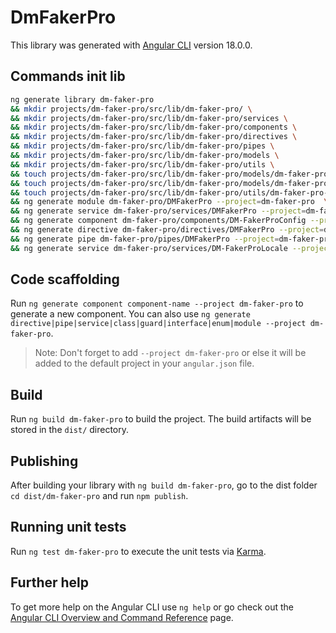 # DmFakerPro

This library was generated with [Angular CLI](https://github.com/angular/angular-cli) version 18.0.0.

## Commands init lib
```bash
ng generate library dm-faker-pro
&& mkdir projects/dm-faker-pro/src/lib/dm-faker-pro/ \
&& mkdir projects/dm-faker-pro/src/lib/dm-faker-pro/services \
&& mkdir projects/dm-faker-pro/src/lib/dm-faker-pro/components \
&& mkdir projects/dm-faker-pro/src/lib/dm-faker-pro/directives \
&& mkdir projects/dm-faker-pro/src/lib/dm-faker-pro/pipes \
&& mkdir projects/dm-faker-pro/src/lib/dm-faker-pro/models \
&& mkdir projects/dm-faker-pro/src/lib/dm-faker-pro/utils \
&& touch projects/dm-faker-pro/src/lib/dm-faker-pro/models/dm-faker-pro-config.model.ts \
&& touch projects/dm-faker-pro/src/lib/dm-faker-pro/models/dm-faker-pro-data.model.ts \
&& touch projects/dm-faker-pro/src/lib/dm-faker-pro/utils/dm-faker-pro-utils.ts  \
&& ng generate module dm-faker-pro/DMFakerPro --project=dm-faker-pro  \
&& ng generate service dm-faker-pro/services/DMFakerPro --project=dm-faker-pro \
&& ng generate component dm-faker-pro/components/DM-FakerProConfig --project=dm-faker-pro \
&& ng generate directive dm-faker-pro/directives/DMFakerPro --project=dm-faker-pro \
&& ng generate pipe dm-faker-pro/pipes/DMFakerPro --project=dm-faker-pro \
&& ng generate service dm-faker-pro/services/DM-FakerProLocale --project=dm-faker-pro 
```

## Code scaffolding

Run `ng generate component component-name --project dm-faker-pro` to generate a new component. You can also use `ng generate directive|pipe|service|class|guard|interface|enum|module --project dm-faker-pro`.
> Note: Don't forget to add `--project dm-faker-pro` or else it will be added to the default project in your `angular.json` file. 

## Build

Run `ng build dm-faker-pro` to build the project. The build artifacts will be stored in the `dist/` directory.

## Publishing

After building your library with `ng build dm-faker-pro`, go to the dist folder `cd dist/dm-faker-pro` and run `npm publish`.

## Running unit tests

Run `ng test dm-faker-pro` to execute the unit tests via [Karma](https://karma-runner.github.io).

## Further help

To get more help on the Angular CLI use `ng help` or go check out the [Angular CLI Overview and Command Reference](https://angular.dev/tools/cli) page.
